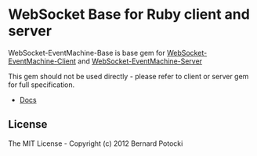 # WebSocket Base for Ruby client and server

WebSocket-EventMachine-Base is base gem for [WebSocket-EventMachine-Client](http://github.com/imanel/websocket-eventmachine-client) and [WebSocket-EventMachine-Server](http://github.com/imanel/websocket-eventmachine-server)

This gem should not be used directly - please refer to client or server gem for full specification.

- [Docs](http://rdoc.info/github/imanel/websocket-eventmachine-base/master/frames)

## License

The MIT License - Copyright (c) 2012 Bernard Potocki
